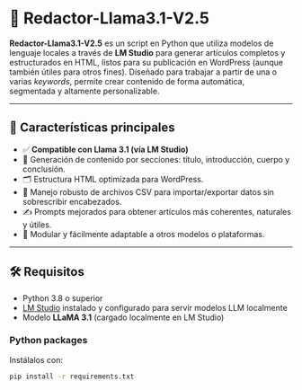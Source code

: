 # 📝 Redactor-Llama3.1-V2.5

**Redactor-Llama3.1-V2.5** es un script en Python que utiliza modelos de lenguaje locales a través de **LM Studio** para generar artículos completos y estructurados en HTML, listos para su publicación en WordPress (aunque también útiles para otros fines). Diseñado para trabajar a partir de una o varias *keywords*, permite crear contenido de forma automática, segmentada y altamente personalizable.

---

## 🚀 Características principales

- ✅ **Compatible con Llama 3.1 (vía LM Studio)**
- 🧠 Generación de contenido por secciones: título, introducción, cuerpo y conclusión.
- 🗂️ Estructura HTML optimizada para WordPress.
- 🔁 Manejo robusto de archivos CSV para importar/exportar datos sin sobrescribir encabezados.
- ✍️ Prompts mejorados para obtener artículos más coherentes, naturales y útiles.
- 🧩 Modular y fácilmente adaptable a otros modelos o plataformas.

---

## 🛠 Requisitos

- Python 3.8 o superior
- [LM Studio](https://lmstudio.ai/) instalado y configurado para servir modelos LLM localmente
- Modelo **LLaMA 3.1** (cargado localmente en LM Studio)

### Python packages
Instálalos con:

```bash
pip install -r requirements.txt
